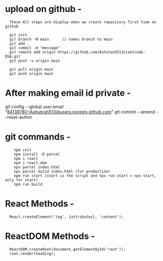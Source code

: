 # upload on github -

      These All steps are display when we create repository first time on github

      git init
      git branch -M main      // names branch to main
      git add .
      git commit -m "message"
      git remote add origin https://github.com/Ashutosh513/Leetcode-DSA.git
      git push -u origin main

      git pull origin main
      git push origin main

# After making email id private -

git config --global user.email "84138780+Ashutosh513@users.noreply.github.com"
git commit --amend --reset-author

# git commands -

        npm init
        npm install -D parcel
        npm i react
        npm i react-dom
        npx parcel index.html
        npx parcel build index.html (for production)
        npm run start (start is the script and npx run start = npx start, only for start)
        npm run build

# React Methods -

      React.createElement('tag', {attributes}, 'content');

# ReactDOM Methods -

      ReactDOM.createRoot(document.getElementById('root'));
      root.render(heading);
